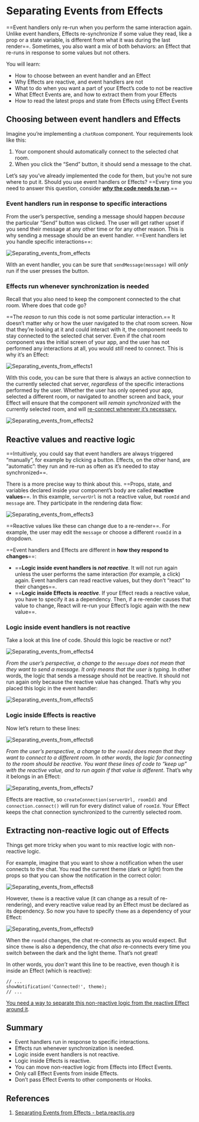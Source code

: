 # Separating Events from Effects

==Event handlers only re-run when you perform the same interaction again. Unlike event handlers, Effects re-synchronize if some value they read, like a prop or a state variable, is different from what it was during the last render==. Sometimes, you also want a mix of both behaviors: an Effect that re-runs in response to some values but not others.

You will learn:

- How to choose between an event handler and an Effect
- Why Effects are reactive, and event handlers are not
- What to do when you want a part of your Effect’s code to not be reactive
- What Effect Events are, and how to extract them from your Effects
- How to read the latest props and state from Effects using Effect Events

## Choosing between event handlers and Effects 

Imagine you’re implementing a `chatRoom` component. Your requirements look like this:

1. Your component should automatically connect to the selected chat room.
2. When you click the “Send” button, it should send a message to the chat.

Let’s say you’ve already implemented the code for them, but you’re not sure where to put it. Should you use event handlers or Effects? ==Every time you need to answer this question, consider [**_why_ the code needs to run**](https://beta.reactjs.org/learn/synchronizing-with-effects#what-are-effects-and-how-are-they-different-from-events).==

### Event handlers run in response to specific interactions 

From the user’s perspective, sending a message should happen *because* the particular “Send” button was clicked. The user will get rather upset if you send their message at any other time or for any other reason. This is why sending a message should be an event handler. ==Event handlers let you handle specific interactions==:

![Separating_events_from_effects](../../img/Separating_events_from_effects.jpg)

With an event handler, you can be sure that `sendMessage(message)` will *only* run if the user presses the button.

### Effects run whenever synchronization is needed 

Recall that you also need to keep the component connected to the chat room. Where does that code go?

==The *reason* to run this code is not some particular interaction.== It doesn’t matter why or how the user navigated to the chat room screen. Now that they’re looking at it and could interact with it, the component needs to stay connected to the selected chat server. Even if the chat room component was the initial screen of your app, and the user has not performed any interactions at all, you would *still* need to connect. This is why it’s an Effect:

![Separating_events_from_effects1](../../img/Separating_events_from_effects1.jpg)

With this code, you can be sure that there is always an active connection to the currently selected chat server, *regardless* of the specific interactions performed by the user. Whether the user has only opened your app, selected a different room, or navigated to another screen and back, your Effect will ensure that the component will *remain synchronized* with the currently selected room, and will [re-connect whenever it’s necessary.](https://beta.reactjs.org/learn/lifecycle-of-reactive-effects#why-synchronization-may-need-to-happen-more-than-once)

![Separating_events_from_effects2](../../img/Separating_events_from_effects2.jpg)

## Reactive values and reactive logic 

==Intuitively, you could say that event handlers are always triggered “manually”, for example by clicking a button. Effects, on the other hand, are “automatic”: they run and re-run as often as it’s needed to stay synchronized==.

There is a more precise way to think about this. ==Props, state, and variables declared inside your component’s body are called **reactive values**==. In this example, `serverUrl` is not a reactive value, but `roomId` and `message` are. They participate in the rendering data flow:

![Separating_events_from_effects3](../../img/Separating_events_from_effects3.jpg)

==Reactive values like these can change due to a re-render==. For example, the user may edit the `message` or choose a different `roomId` in a dropdown.

==Event handlers and Effects are different in **how they respond to changes**==:

- ==**Logic inside event handlers is _not reactive_**. It will not run again unless the user performs the same interaction (for example, a click) again. Event handlers can read reactive values, but they don’t “react” to their changes==.
- ==**Logic inside Effects is _reactive_**. If your Effect reads a reactive value, you have to specify it as a dependency. Then, if a re-render causes that value to change, React will re-run your Effect’s logic again with the new value==.

### Logic inside event handlers is not reactive 

Take a look at this line of code. Should this logic be reactive or not?

![Separating_events_from_effects4](../../img/Separating_events_from_effects4.jpg)

_From the user’s perspective, a change to the `message` does not mean that they want to send a message. It only means that the user is typing_. In other words, the logic that sends a message should not be reactive. It should not run again only because the reactive value has changed. That’s why you placed this logic in the event handler:

![Separating_events_from_effects5](../../img/Separating_events_from_effects5.jpg)

### Logic inside Effects is reactive 

Now let’s return to these lines:

![Separating_events_from_effects6](../../img/Separating_events_from_effects6.jpg)

_From the user’s perspective, a change to the `roomId` does mean that they want to connect to a different room. In other words, the logic for connecting to the room should be reactive. You *want* these lines of code to “keep up” with the reactive value, and to run again if that value is different_. That’s why it belongs in an Effect:

![Separating_events_from_effects7](../../img/Separating_events_from_effects7.jpg)

Effects are reactive, so `createConnection(serverUrl, roomId)` and `connection.connect()` will run for every distinct value of `roomId`. Your Effect keeps the chat connection synchronized to the currently selected room.

## Extracting non-reactive logic out of Effects 

Things get more tricky when you want to mix reactive logic with non-reactive logic.

For example, imagine that you want to show a notification when the user connects to the chat. You read the current theme (dark or light) from the props so that you can show the notification in the correct color:

![Separating_events_from_effects8](../../img/Separating_events_from_effects8.jpg)

However, `theme` is a reactive value (it can change as a result of re-rendering), and every reactive value read by an Effect must be declared as its dependency. So now you have to specify `theme` as a dependency of your Effect:

![Separating_events_from_effects9](../../img/Separating_events_from_effects9.jpg)

When the `roomId` changes, the chat re-connects as you would expect. But since `theme` is also a dependency, the chat *also* re-connects every time you switch between the dark and the light theme. That’s not great!

In other words, you *don’t* want this line to be reactive, even though it is inside an Effect (which is reactive):

```react
// ...
showNotification('Connected!', theme);
// ...
```

[You need a way to separate this non-reactive logic from the reactive Effect around it](https://beta.reactjs.org/learn/separating-events-from-effects#declaring-an-effect-event).

## Summary

- Event handlers run in response to specific interactions.
- Effects run whenever synchronization is needed.
- Logic inside event handlers is not reactive.
- Logic inside Effects is reactive.
- You can move non-reactive logic from Effects into Effect Events.
- Only call Effect Events from inside Effects.
- Don’t pass Effect Events to other components or Hooks.

## References

1. [Separating Events from Effects - beta.reactjs.org](https://beta.reactjs.org/learn/separating-events-from-effects)